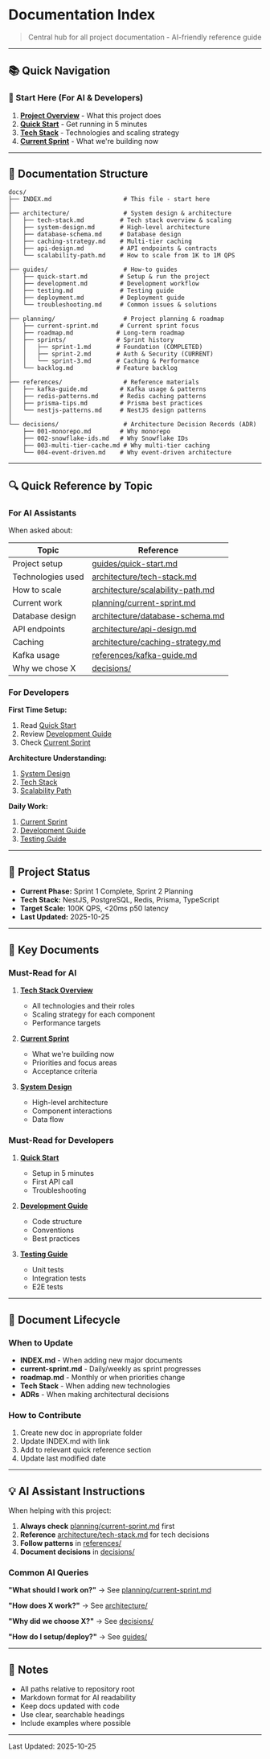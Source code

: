 # Documentation Index

> Central hub for all project documentation - AI-friendly reference guide

---

## 📚 Quick Navigation

### 🎯 Start Here (For AI & Developers)

1. **[Project Overview](../README.md)** - What this project does
2. **[Quick Start](./guides/quick-start.md)** - Get running in 5 minutes
3. **[Tech Stack](./architecture/tech-stack.md)** - Technologies and scaling strategy
4. **[Current Sprint](./planning/current-sprint.md)** - What we're building now

---

## 📂 Documentation Structure

```
docs/
├── INDEX.md                    # This file - start here
│
├── architecture/               # System design & architecture
│   ├── tech-stack.md          # Tech stack overview & scaling
│   ├── system-design.md       # High-level architecture
│   ├── database-schema.md     # Database design
│   ├── caching-strategy.md    # Multi-tier caching
│   ├── api-design.md          # API endpoints & contracts
│   └── scalability-path.md    # How to scale from 1K to 1M QPS
│
├── guides/                     # How-to guides
│   ├── quick-start.md         # Setup & run the project
│   ├── development.md         # Development workflow
│   ├── testing.md             # Testing guide
│   ├── deployment.md          # Deployment guide
│   └── troubleshooting.md     # Common issues & solutions
│
├── planning/                   # Project planning & roadmap
│   ├── current-sprint.md      # Current sprint focus
│   ├── roadmap.md            # Long-term roadmap
│   ├── sprints/              # Sprint history
│   │   ├── sprint-1.md       # Foundation (COMPLETED)
│   │   ├── sprint-2.md       # Auth & Security (CURRENT)
│   │   └── sprint-3.md       # Caching & Performance
│   └── backlog.md            # Feature backlog
│
├── references/                 # Reference materials
│   ├── kafka-guide.md         # Kafka usage & patterns
│   ├── redis-patterns.md      # Redis caching patterns
│   ├── prisma-tips.md         # Prisma best practices
│   └── nestjs-patterns.md     # NestJS design patterns
│
└── decisions/                  # Architecture Decision Records (ADR)
    ├── 001-monorepo.md        # Why monorepo
    ├── 002-snowflake-ids.md   # Why Snowflake IDs
    ├── 003-multi-tier-cache.md # Why multi-tier caching
    └── 004-event-driven.md    # Why event-driven architecture
```

---

## 🔍 Quick Reference by Topic

### For AI Assistants

When asked about:

| Topic | Reference |
|-------|-----------|
| Project setup | [guides/quick-start.md](./guides/quick-start.md) |
| Technologies used | [architecture/tech-stack.md](./architecture/tech-stack.md) |
| How to scale | [architecture/scalability-path.md](./architecture/scalability-path.md) |
| Current work | [planning/current-sprint.md](./planning/current-sprint.md) |
| Database design | [architecture/database-schema.md](./architecture/database-schema.md) |
| API endpoints | [architecture/api-design.md](./architecture/api-design.md) |
| Caching | [architecture/caching-strategy.md](./architecture/caching-strategy.md) |
| Kafka usage | [references/kafka-guide.md](./references/kafka-guide.md) |
| Why we chose X | [decisions/](./decisions/) |

### For Developers

**First Time Setup:**
1. Read [Quick Start](./guides/quick-start.md)
2. Review [Development Guide](./guides/development.md)
3. Check [Current Sprint](./planning/current-sprint.md)

**Architecture Understanding:**
1. [System Design](./architecture/system-design.md)
2. [Tech Stack](./architecture/tech-stack.md)
3. [Scalability Path](./architecture/scalability-path.md)

**Daily Work:**
1. [Current Sprint](./planning/current-sprint.md)
2. [Development Guide](./guides/development.md)
3. [Testing Guide](./guides/testing.md)

---

## 🎯 Project Status

- **Current Phase:** Sprint 1 Complete, Sprint 2 Planning
- **Tech Stack:** NestJS, PostgreSQL, Redis, Prisma, TypeScript
- **Target Scale:** 100K QPS, <20ms p50 latency
- **Last Updated:** 2025-10-25

---

## 📖 Key Documents

### Must-Read for AI

1. **[Tech Stack Overview](./architecture/tech-stack.md)**
   - All technologies and their roles
   - Scaling strategy for each component
   - Performance targets

2. **[Current Sprint](./planning/current-sprint.md)**
   - What we're building now
   - Priorities and focus areas
   - Acceptance criteria

3. **[System Design](./architecture/system-design.md)**
   - High-level architecture
   - Component interactions
   - Data flow

### Must-Read for Developers

1. **[Quick Start](./guides/quick-start.md)**
   - Setup in 5 minutes
   - First API call
   - Troubleshooting

2. **[Development Guide](./guides/development.md)**
   - Code structure
   - Conventions
   - Best practices

3. **[Testing Guide](./guides/testing.md)**
   - Unit tests
   - Integration tests
   - E2E tests

---

## 🔄 Document Lifecycle

### When to Update

- **INDEX.md** - When adding new major documents
- **current-sprint.md** - Daily/weekly as sprint progresses
- **roadmap.md** - Monthly or when priorities change
- **Tech Stack** - When adding new technologies
- **ADRs** - When making architectural decisions

### How to Contribute

1. Create new doc in appropriate folder
2. Update INDEX.md with link
3. Add to relevant quick reference section
4. Update last modified date

---

## 💡 AI Assistant Instructions

When helping with this project:

1. **Always check** [planning/current-sprint.md](./planning/current-sprint.md) first
2. **Reference** [architecture/tech-stack.md](./architecture/tech-stack.md) for tech decisions
3. **Follow patterns** in [references/](./references/)
4. **Document decisions** in [decisions/](./decisions/)

### Common AI Queries

**"What should I work on?"**
→ See [planning/current-sprint.md](./planning/current-sprint.md)

**"How does X work?"**
→ See [architecture/](./architecture/)

**"Why did we choose X?"**
→ See [decisions/](./decisions/)

**"How do I setup/deploy?"**
→ See [guides/](./guides/)

---

## 📝 Notes

- All paths relative to repository root
- Markdown format for AI readability
- Keep docs updated with code
- Use clear, searchable headings
- Include examples where possible

---

Last Updated: 2025-10-25
